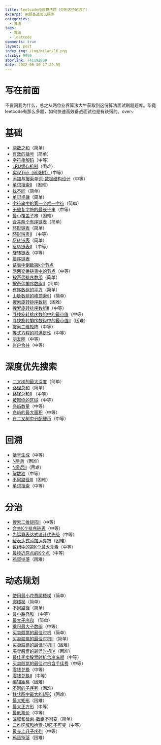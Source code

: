 ```yaml
---
title: leetcode经典算法题（只刷这些足够了）
excerpt: 刷题备战面试题库
categories:
  - 算法
tags:
  - 算法
  - leetcode
comments: true
layout: post
index_img: /img/milan/16.png
sticky: 9999
abbrlink: 741192809
date: 2022-06-30 17:26:58
---
```


# 写在前面

不要问我为什么，总之从两位业界算法大牛获取到这份算法面试刷题题库。毕竟leetcode有那么多题，如何快速高效备战面试也是有诀窍的。over~



# 基础
* [两数之和](http://leetcode-cn.com/problems/two-sum)（简单）
* [有效的括号](http://leetcode-cn.com/problems/valid-parentheses/)（简单）
* [字符串解码](http://leetcode-cn.com/problems/decode-string/)（中等）
* [LRU缓存机制](http://leetcode-cn.com/problems/lru-cache/submissions/)（困难）
* [实现Trie（前缀树）](http://leetcode-cn.com/problems/implement-trie-prefix-tree/)（中等）
* [添加与搜索单词-数据结构设计](http://leetcode-cn.com/problems/add-and-search-word-data-structure-design/)（中等）
* [单词搜索II](http://leetcode-cn.com/problems/word-search-ii/) （困难）
* [找不同](http://leetcode-cn.com/problems/find-the-difference/)（简单）
* [单词规律](http://leetcode-cn.com/problems/word-pattern/)（简单）
* [字符串中的第一个唯一字符](http://leetcode-cn.com/problems/first-unique-character-in-a-string)（简单）
* [无重复字符的最长子串](http://leetcode-cn.com/problems/longest-substring-without-repeating-characters)（中等）
* [最小覆盖子串](http://leetcode-cn.com/problems/minimum-window-substring/)（困难）
* [合并两个有序链表](http://leetcode-cn.com/problems/merge-two-sorted-lists)（简单）
* [环形链表](http://leetcode-cn.com/problems/linked-list-cycle)（简单）
* [环形链表II](http://leetcode-cn.com/problems/linked-list-cycle-ii) （中等）
* [反转链表](http://leetcode-cn.com/problems/reverse-linked-list)（简单）
* [反转链表II](http://leetcode-cn.com/problems/reverse-linked-list-ii) （中等）
* [旋转链表](http://leetcode-cn.com/problems/rotate-list)（中等）
* [排序链表](http://leetcode-cn.com/problems/sort-list/)
* [链表中倒数第k个节点](http://leetcode-cn.com/problems/lian-biao-zhong-dao-shu-di-kge-jie-dian-lcof/)
* [两两交换链表中的节点](http://leetcode-cn.com/problems/swap-nodes-in-pairs)（中等）
* [按奇偶排序数组](http://leetcode-cn.com/problems/sort-array-by-parity/)（简单）
* [按奇偶排序数组II](http://leetcode-cn.com/problems/sort-array-by-parity-ii/)（简单）
* [有序数组的平方](http://leetcode-cn.com/problems/squares-of-a-sorted-array/)（简单）
* [山脉数组的峰顶索引](http://leetcode-cn.com/problems/peak-index-in-a-mountain-array)（简单）
* [搜索旋转排序数组](http://leetcode-cn.com/problems/search-in-rotated-sorted-array)（困难）
* [搜索旋转排序数组II](http://leetcode-cn.com/problems/search-in-rotated-sorted-array-ii/)（中等）
* [寻找旋转排序数组中的最小值](http://leetcode-cn.com/problems/find-minimum-in-rotated-sorted-array/)（中等）
* [寻找旋转排序数组中的最小值II](http://leetcode-cn.com/problems/find-minimum-in-rotated-sorted-array-ii/)（困难）
* [搜索二维矩阵](http://leetcode-cn.com/problems/search-a-2d-matrix)（中等）
* [等式方程的可满足性](http://leetcode-cn.com/problems/satisfiability-of-equality-equations/)（中等）
* [朋友圈](http://leetcode-cn.com/problems/friend-circles/)（中等）
* [账户合并](http://leetcode-cn.com/problems/accounts-merge/)（中等）
# 深度优先搜索
* [二叉树的最大深度](http://leetcode-cn.com/problems/maximum-depth-of-binary-tree)（简单）
* [路径总和](http://leetcode-cn.com/problems/path-sum/)（简单）
* [路径总和II](http://leetcode-cn.com/problems/path-sum-ii/) （中等）
* [被围绕的区域](http://leetcode-cn.com/problems/surrounded-regions/)（中等）
* [岛屿数量](http://leetcode-cn.com/problems/number-of-islands/)（中等）
* [岛屿的最大面积](http://leetcode-cn.com/problems/max-area-of-island/)（中等）
* [在二叉树中分配硬币](http://leetcode-cn.com/problems/distribute-coins-in-binary-tree/)（中等）
# 回溯
* [括号生成](http://leetcode-cn.com/problems/generate-parentheses/)（中等）
* [N皇后](http://leetcode-cn.com/problems/n-queens/)（困难）
* [N皇后II](http://leetcode-cn.com/problems/n-queens-ii/)（困难）
* [解数独](http://leetcode-cn.com/problems/sudoku-solver/)（中等）
* [不同路径III](http://leetcode-cn.com/problems/unique-paths-iii/)（困难）
* [单词搜索](http://leetcode-cn.com/problems/word-search/)（中等）
# 分治
* [搜索二维矩阵II](http://leetcode-cn.com/problems/search-a-2d-matrix-ii/)（中等）
* [合并K个排序链表](http://leetcode-cn.com/problems/merge-k-sorted-lists)（中等）
* [为运算表达式设计优先级](http://leetcode-cn.com/problems/different-ways-to-add-parentheses)（中等）
* [给表达式添加运算符](http://leetcode-cn.com/problems/expression-add-operators)（困难）
* [数组中的第K个最大元素](http://leetcode-cn.com/problems/kth-largest-element-in-an-array)（中等）
* [最接近原点的K个点](http://leetcode-cn.com/problems/k-closest-points-to-origin/)（中等）
* [鸡蛋掉落](http://leetcode-cn.com/problems/super-egg-drop/)（困难）
# 动态规划
* [使用最小花费爬楼梯](http://leetcode-cn.com/problems/min-cost-climbing-stairs)（简单）
* [爬楼梯](http://leetcode-cn.com/problems/climbing-stairs)（简单）
* [不同路径](http://leetcode-cn.com/problems/unique-paths/)（简单）
* [最小路径和](http://leetcode-cn.com/problems/minimum-path-sum/) （中等）
* [最大子序和](http://leetcode-cn.com/problems/maximum-subarray/) （简单）
* [乘积最大子数组](http://leetcode-cn.com/problems/maximum-product-subarray/)（中等）
* [买卖股票的最佳时机](http://leetcode-cn.com/problems/best-time-to-buy-and-sell-stock)（简单）
* [买卖股票的最佳时机II](http://leetcode-cn.com/problems/best-time-to-buy-and-sell-stock-ii/)（简单）
* [买卖股票的最佳时机III](http://leetcode-cn.com/problems/best-time-to-buy-and-sell-stock-iii/)（困难）
* [买卖股票的最佳时机IV](http://leetcode-cn.com/problems/best-time-to-buy-and-sell-stock-iv/)（困难）
* [最佳买卖股票时机含冷冻期](http://leetcode-cn.com/problems/best-time-to-buy-and-sell-stock-with-cooldown/)（中等）
* [买卖股票的最佳时机含手续费](http://leetcode-cn.com/problems/best-time-to-buy-and-sell-stock-with-transaction-fee)（中等）
* [零钱兑换](http://leetcode-cn.com/problems/coin-change)（中等）
* [零钱兑换II](http://leetcode-cn.com/problems/coin-change-2)（中等）
* [编辑距离](http://leetcode-cn.com/problems/edit-distance)（困难）
* [不同的子序列](http://leetcode-cn.com/problems/distinct-subsequences/)（困难）
* [柱状图中最大的矩形](http://leetcode-cn.com/problems/largest-rectangle-in-histogram/)（困难）
* [最大矩形](http://leetcode-cn.com/problems/maximal-rectangle/)（困难）
* [最大正方形](http://leetcode-cn.com/problems/maximal-square/)（中等）
* [最低票价](http://leetcode-cn.com/problems/minimum-cost-for-tickets/)（中等）
* [区域和检索-数组不可变](http://leetcode-cn.com/problems/range-sum-query-immutable/)（简单）
* [二维区域和检索-矩阵不可变](http://leetcode-cn.com/problems/range-sum-query-2d-immutable/)（中等）
* [最长上升子序列](http://leetcode-cn.com/problems/longest-increasing-subsequence)（中等）
* [鸡蛋掉落](http://leetcode-cn.com/problems/super-egg-drop/)（困难）
